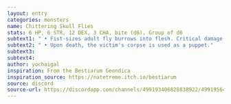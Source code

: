 ```yaml
---
layout: entry
categories: monsters 
name: Chittering Skull Flies
stats: 6 HP, 6 STR, 12 DEX, 3 CHA, bite (d6), Group of d6
subtext1: " • Fist-sizes adult fly burrows into flesh. Critical damage: lose d6 STR. Builds silk tendons inside of corpses. Can speak through tymbal clicks."
subtext2: " • Upon death, the victim's corpse is used as a puppet."
subtext3: 
subtext4: 
author: yochaigal
inspiration: From the Bestiarum Geondica
inspiration_source: https://natetreme.itch.io/bestiarum
source: discord
source-url: https://discordapp.com/channels/499193406828838922/499195645131882506/693518743086825562
---
```

